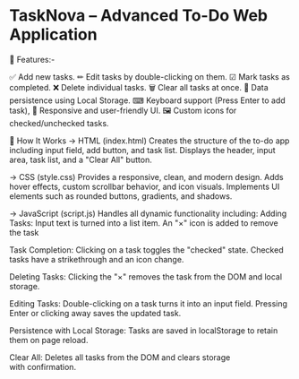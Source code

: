 # TaskNova – Advanced To-Do Web Application

📌 Features:-   

✅ Add new tasks.
✏ Edit tasks by double-clicking on them.
☑ Mark tasks as completed.
❌ Delete individual tasks.
🗑 Clear all tasks at once.
💾 Data persistence using Local Storage.
⌨ Keyboard support (Press Enter to add task),
🌈 Responsive and user-friendly UI.
🖼 Custom icons for checked/unchecked tasks.

🧠 How It Works
-> HTML (index.html)
Creates the structure of the to-do app including input field, add button, and task list.
Displays the header, input area, task list, and a "Clear All" button.

-> CSS (style.css)
Provides a responsive, clean, and modern design.
Adds hover effects, custom scrollbar behavior, and icon visuals.
Implements UI elements such as rounded buttons, gradients, and shadows.

-> JavaScript (script.js)
Handles all dynamic functionality including:
Adding Tasks:
Input text is turned into a list item.
An "×" icon is added to remove the task

Task Completion:
Clicking on a task toggles the "checked" state.
Checked tasks have a strikethrough and an icon change.

Deleting Tasks:
Clicking the "×" removes the task from the DOM and local storage.

Editing Tasks:
Double-clicking on a task turns it into an input field.
Pressing Enter or clicking away saves the updated task.

Persistence with Local Storage:
Tasks are saved in localStorage to retain them on page reload.

Clear All:
Deletes all tasks from the DOM and clears storage with confirmation.

